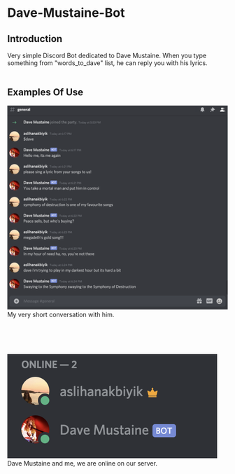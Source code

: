 # Dave-Mustaine-Bot

## Introduction
Very simple Discord Bot dedicated to Dave Mustaine. When you type something from "words_to_dave" list, he can reply you with his lyrics. <br /> <br /> 

## Examples Of Use

![chat screen](/images/chat.png)
My very short conversation with him. <br /> <br /> <br /> <br /> <br />

![onlines](/images/online.png)
Dave Mustaine and me, we are online on our server. <br /> <br />
